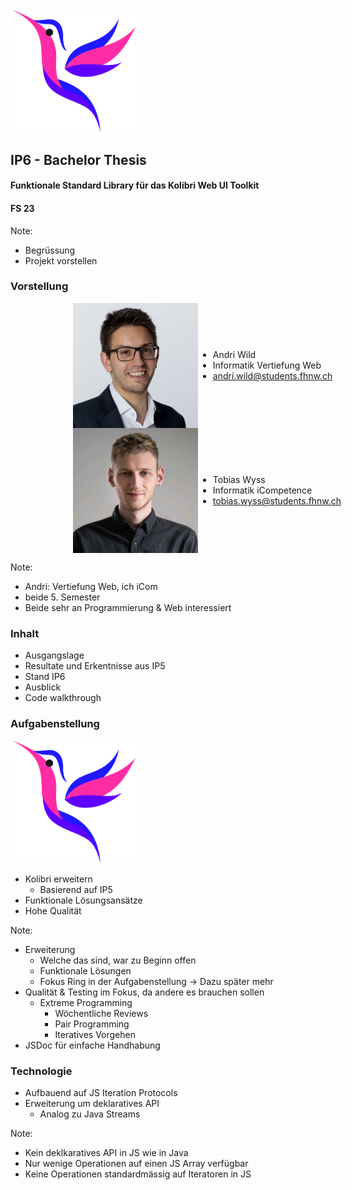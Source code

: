 <img src="assets/kolibri-logo.png" width="200"/>

## IP6 - Bachelor Thesis
#### Funktionale Standard Library für das Kolibri Web UI Toolkit
#### FS 23 

Note:
* Begrüssung
* Projekt vorstellen




### Vorstellung
<div style="display: flex; justify-content: left; align-items: center; margin-left: 100px;">
  <img src="assets/profile-images/andri-wild.jpg" alt="drawing" width="200"/>
  <ul>
    <li> Andri Wild </li>
    <li> Informatik Vertiefung Web </li>
    <li> <a href="mailto:andri.wild@students.fhnw.ch">andri.wild@students.fhnw.ch</a> </li>
  </ul>
</div>
<div style="display: flex; justify-content: left; align-items: center; margin-left: 100px;">
  <img src="assets/profile-images/tobias-wyss.jpg" alt="drawing" width="200"/>
  <ul>
    <li> Tobias Wyss </li>
    <li> Informatik iCompetence </li>
    <li> <a href="mailto:tobias.wyss@students.fhnw.ch">tobias.wyss@students.fhnw.ch</a> </li>
  </ul>
</div>

Note:
* Andri: Vertiefung Web, ich iCom
* beide 5. Semester
* Beide sehr an Programmierung & Web interessiert



### Inhalt
- Ausgangslage
- Resultate und Erkentnisse aus IP5
- Stand IP6
- Ausblick
- Code walkthrough



### Aufgabenstellung
<img src="assets/kolibri-logo.png" width="200"/>

- Kolibri erweitern                       <!-- .elements class="fragment" data-fragment-index="1" --> 
  - Basierend auf IP5
- Funktionale Lösungsansätze              <!-- .elements class="fragment" data-fragment-index="2" -->
- Hohe Qualität                           <!-- .elements class="fragment" data-fragment-index="3" -->

Note:
* Erweiterung 
  * Welche das sind, war zu Beginn offen
  * Funktionale Lösungen
  * Fokus Ring in der Aufgabenstellung -> Dazu später mehr
* Qualität & Testing im Fokus, da andere es brauchen sollen
  * Extreme Programming
    * Wöchentliche Reviews
    * Pair Programming
    * Iteratives Vorgehen
* JSDoc für einfache Handhabung



### Technologie
* Aufbauend auf JS Iteration Protocols <!-- .elements class="fragment" data-fragment-index="1" -->
* Erweiterung um deklaratives API      <!-- .elements class="fragment" data-fragment-index="2" -->
  * Analog zu Java Streams <!-- .elements class="fragment" data-fragment-index="2" -->

Note:
- Kein deklkaratives API in JS wie in Java
- Nur wenige Operationen auf einen JS Array verfügbar
- Keine Operationen standardmässig auf Iteratoren in JS
